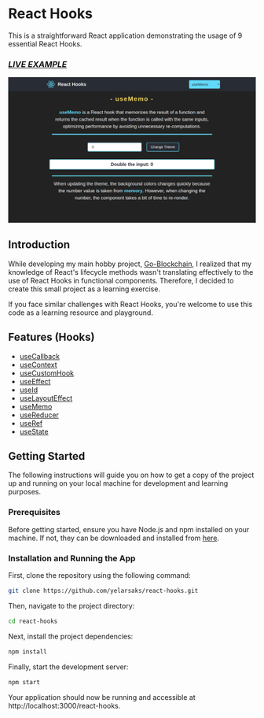 

# React Hooks

This is a straightforward React application demonstrating the usage of 9 essential React Hooks.

### [*LIVE EXAMPLE*](https://elarsaks.github.io/react-hooks/) 

[![LIVE EXAMPLE](https://github.com/elarsaks/react-hooks/raw/main/public/some.png)](https://elarsaks.github.io/react-hooks/)


## Introduction

While developing my main hobby project, [Go-Blockchain](https://github.com/elarsaks/Go-blockchain), I realized that my knowledge of React's lifecycle methods wasn't translating effectively to the use of React Hooks in functional components. Therefore, I decided to create this small project as a learning exercise. 

If you face similar challenges with React Hooks, you're welcome to use this code as a learning resource and playground.

## Features (Hooks)

- [useCallback](https://react.dev/reference/react/useCallback)
- [useContext](https://react.dev/reference/react/useContext)
- [useCustomHook](https://react.dev/reference/react/useCustomHook)
- [useEffect](https://react.dev/reference/react/useEffect)
- [useId](https://react.dev/reference/react/useId)
- [useLayoutEffect](https://react.dev/reference/react/useLayoutEffect)
- [useMemo](https://react.dev/reference/react/useMemo)
- [useReducer](https://react.dev/reference/react/useReducer)
- [useRef](https://react.dev/reference/react/useRef)
- [useState](https://react.dev/reference/react/useState)


## Getting Started

The following instructions will guide you on how to get a copy of the project up and running on your local machine for development and learning purposes.

### Prerequisites

Before getting started, ensure you have Node.js and npm installed on your machine. If not, they can be downloaded and installed from [here](https://nodejs.org/).

### Installation and Running the App

First, clone the repository using the following command:

```bash
git clone https://github.com/yelarsaks/react-hooks.git
```

Then, navigate to the project directory:
```bash
cd react-hooks
```

Next, install the project dependencies:
```bash
npm install
```

Finally, start the development server:
```bash
npm start
```

Your application should now be running and accessible at http://localhost:3000/react-hooks.  

